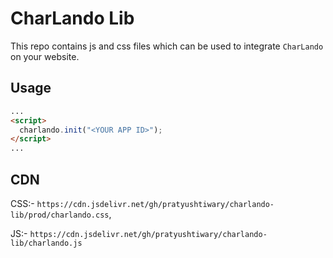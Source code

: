 # CharLando Lib

This repo contains js and css files which can be used to integrate `CharLando` on your website.

## Usage

```html
...
<script>
  charlando.init("<YOUR APP ID>");
</script>
...
```

## CDN

CSS:- `https://cdn.jsdelivr.net/gh/pratyushtiwary/charlando-lib/prod/charlando.css`,

JS:- `https://cdn.jsdelivr.net/gh/pratyushtiwary/charlando-lib/charlando.js`
